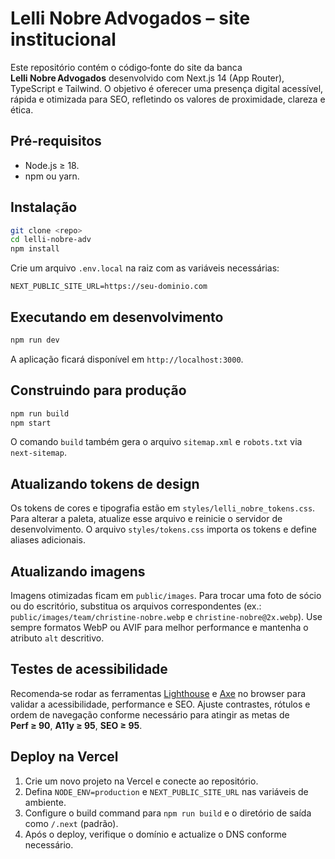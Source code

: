# Lelli Nobre Advogados – site institucional

Este repositório contém o código‑fonte do site da banca **Lelli Nobre Advogados** desenvolvido com Next.js 14 (App Router), TypeScript e Tailwind.  O objetivo é oferecer uma presença digital acessível, rápida e otimizada para SEO, refletindo os valores de proximidade, clareza e ética.

## Pré‑requisitos

* Node.js ≥ 18.
* npm ou yarn.

## Instalação

```bash
git clone <repo>
cd lelli-nobre-adv
npm install
```

Crie um arquivo `.env.local` na raiz com as variáveis necessárias:

```
NEXT_PUBLIC_SITE_URL=https://seu-dominio.com
```

## Executando em desenvolvimento

```bash
npm run dev
```

A aplicação ficará disponível em `http://localhost:3000`.

## Construindo para produção

```bash
npm run build
npm start
```

O comando `build` também gera o arquivo `sitemap.xml` e `robots.txt` via `next-sitemap`.

## Atualizando tokens de design

Os tokens de cores e tipografia estão em `styles/lelli_nobre_tokens.css`.  Para alterar a paleta, atualize esse arquivo e reinicie o servidor de desenvolvimento.  O arquivo `styles/tokens.css` importa os tokens e define aliases adicionais.

## Atualizando imagens

Imagens otimizadas ficam em `public/images`.  Para trocar uma foto de sócio ou do escritório, substitua os arquivos correspondentes (ex.: `public/images/team/christine-nobre.webp` e `christine-nobre@2x.webp`).  Use sempre formatos WebP ou AVIF para melhor performance e mantenha o atributo `alt` descritivo.

## Testes de acessibilidade

Recomenda‑se rodar as ferramentas [Lighthouse](https://developers.google.com/web/tools/lighthouse) e [Axe](https://www.deque.com/axe/) no browser para validar a acessibilidade, performance e SEO.  Ajuste contrastes, rótulos e ordem de navegação conforme necessário para atingir as metas de **Perf ≥ 90**, **A11y ≥ 95**, **SEO ≥ 95**.

## Deploy na Vercel

1. Crie um novo projeto na Vercel e conecte ao repositório.
2. Defina `NODE_ENV=production` e `NEXT_PUBLIC_SITE_URL` nas variáveis de ambiente.
3. Configure o build command para `npm run build` e o diretório de saída como `/.next` (padrão).
4. Após o deploy, verifique o domínio e actualize o DNS conforme necessário.
